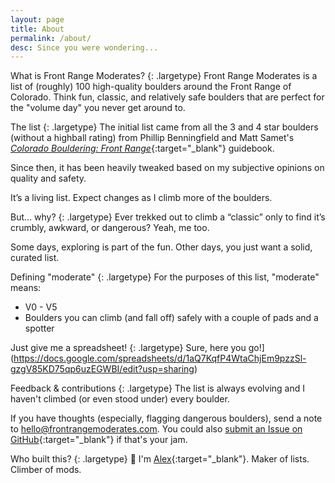```yaml
---
layout: page
title: About
permalink: /about/
desc: Since you were wondering...
---
```


What is Front Range Moderates?
{: .largetype}
Front Range Moderates is a list of (roughly) 100 high-quality boulders around the Front Range of Colorado. Think fun, classic, and relatively safe boulders that are perfect for the "volume day" you never get around to.

The list
{: .largetype}
The initial list came from all the 3 and 4 star boulders (without a highball rating) from Phillip Benningfield and Matt Samet's [_Colorado Bouldering: Front Range_](https://stores.sharpendbooks.com/colorado-bouldering-front-range/){:target="_blank"} guidebook.

Since then, it has been heavily tweaked based on my subjective opinions on quality and safety.

It’s a living list. Expect changes as I climb more of the boulders.

But... why?
{: .largetype}
Ever trekked out to climb a “classic” only to find it’s crumbly, awkward, or dangerous? Yeah, me too.

Some days, exploring is part of the fun. Other days, you just want a solid, curated list.

Defining "moderate"
{: .largetype}
For the purposes of this list, "moderate" means:
- V0 - V5
- Boulders you can climb (and fall off) safely with a couple of pads and a spotter

Just give me a spreadsheet!
{: .largetype}
Sure, here you go!](https://docs.google.com/spreadsheets/d/1aQ7KqfP4WtaChjEm9pzzSl-gzgV85KD75qp6uzEGWBI/edit?usp=sharing)

Feedback & contributions
{: .largetype}
The list is always evolving and I haven't climbed (or even stood under) every boulder.

If you have thoughts (especially, flagging dangerous boulders), send a note to [hello@frontrangemoderates.com](mailto:hello@frontrangemoderates.com). You could also [submit an Issue on GitHub](https://github.com/Alex-Quinn/front-range-moderates){:target="_blank"} if that's your jam.

Who built this?
{: .largetype}
👋 I'm [Alex](https://alexjq.com){:target="_blank"}. Maker of lists. Climber of mods.
